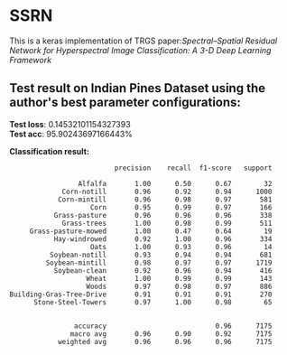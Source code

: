 # SSRN
This is a keras implementation of TRGS paper:*Spectral–Spatial Residual Network for Hyperspectral Image Classification: A 3-D Deep Learning Framework*
## Test result on Indian Pines Dataset using the author's best parameter configurations:
**Test loss**: 0.14532101154327393  
**Test acc**: 95.90243697166443%

**Classification result:**

                              precision    recall  f1-score   support

                     Alfalfa       1.00      0.50      0.67        32
                 Corn-notill       0.96      0.92      0.94      1000
                Corn-mintill       0.96      0.98      0.97       581
                        Corn       0.95      0.99      0.97       166
               Grass-pasture       0.96      0.96      0.96       338
                 Grass-trees       1.00      0.98      0.99       511
         Grass-pasture-mowed       1.00      0.47      0.64        19
               Hay-windrowed       0.92      1.00      0.96       334
                        Oats       1.00      0.93      0.96        14
              Soybean-notill       0.93      0.94      0.94       681
             Soybean-mintill       0.98      0.97      0.97      1719
               Soybean-clean       0.92      0.96      0.94       416
                       Wheat       1.00      0.99      0.99       143
                       Woods       0.97      0.98      0.97       886
    Building-Gras-Tree-Drive       0.91      0.91      0.91       270
          Stone-Steel-Towers       0.97      1.00      0.98        65
          
          
                    accuracy                           0.96      7175
                   macro avg       0.96      0.90      0.92      7175
                weighted avg       0.96      0.96      0.96      7175


